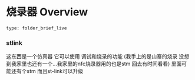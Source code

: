 # 烧录器 Overview
 
```ccard
type: folder_brief_live
```
 
### stlink
这东西是一个仿真器
它可以使用
调试和烧录的功能
(我手上的是山寨的烧录 没想到我家里也还有一个...我家里的nfc烧录器用的也是stm 回去有时间看看)
里面可能还有个stm 
而且st-link可以升级